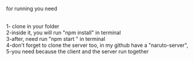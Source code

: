 for running you need<br><br>

1- clone in your folder<br>
2-inside it, you will run "npm install" in terminal<br>
3-after, need run "npm start " in terminal<br>
4-don't forget to clone the server too, in my github have a "naruto-server",<br>
5-you need because the client and the server run together<br>